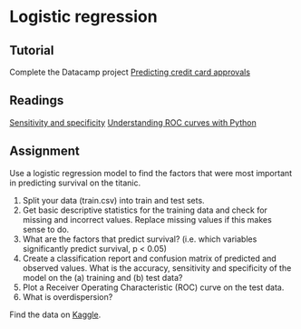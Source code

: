 # Logistic regression

## Tutorial
Complete the Datacamp project [Predicting credit card approvals](https://www.datacamp.com/projects/558)

## Readings
[Sensitivity and specificity](https://en.wikipedia.org/wiki/Sensitivity_and_specificity)
[Understanding ROC curves with Python](https://stackabuse.com/understanding-roc-curves-with-python/ )

## Assignment

Use a logistic regression model to find the factors that were most important in predicting survival on the titanic.

1. Split your data (train.csv) into train and test sets.
2. Get basic descriptive statistics for the training data and check for missing and incorrect values. Replace missing values if this makes sense to do.
3. What are the factors that predict survival? (i.e. which variables significantly predict survival, p < 0.05)
4. Create a classification report and confusion matrix of predicted and observed values. What is the accuracy, sensitivity and specificity of the model on the (a) training and (b) test data?
5. Plot a Receiver Operating Characteristic (ROC) curve on the test data.
6. What is overdispersion?


Find the data on [Kaggle](https://www.kaggle.com/biswajee/titanic-dataset/data).
